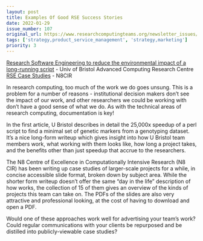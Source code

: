 ```yaml
---
layout: post
title: Examples Of Good RSE Success Stories
date: 2022-01-29
issue_number: 107
original_url: https://www.researchcomputingteams.org/newsletter_issues/0107
tags: ['strategy,product_service_management', 'strategy,marketing']
priority: 3
---
```


<!-- markdownlint-disable MD033 -->
<!-- markdownlint-disable MD041 -->
<!-- markdownlint-disable MD049 -->

[Research Software Engineering to reduce the environmental impact of a long-running script](https://bristol.ac.uk/acrc/research-software-engineering/case-studies/minimalmarkers/) - Univ of Bristol Advanced Computing Research Centre<br/>
[RSE Case Studies](https://n8cir.org.uk/supporting-research/rse/case-studies/) - N8CIR

In research computing, too much of the work we do goes unsung.  This is a problem for a number of reasons - institutional decision makers don’t see the impact of our work, and other researchers we could be working with don’t have a good sense of what we do.  As with the technical areas of research computing, documentation is key!

In the first article, U Bristol describes in detail the 25,000x speedup of a perl script to find a minimal set of genetic markers from a genotyping dataset.  It’s a nice long-form writeup which gives insight into how U Bristol team members work, what working with them looks like, how long a project takes, and the benefits other than just speedup that accrue to the researchers.

The N8 Centre of Excellence in Computationally Intensive Research (N8 CIR) has been writing up case studies of larger-scale projects for a while, in concise accessible slide format, broken down by subject area.  While the shorter form writeup doesn’t offer the same “day in the life” description of how works, the collection of 15 of them gives an overview of the kinds of projects this team can take on.  The PDFs of the slides are also very attractive and professional looking, at the cost of having to download and open a PDF.

Would one of these approaches work well for advertising your team’s work?  Could regular communications with your clients be repurposed and be distilled into publicly-viewable case studies?
